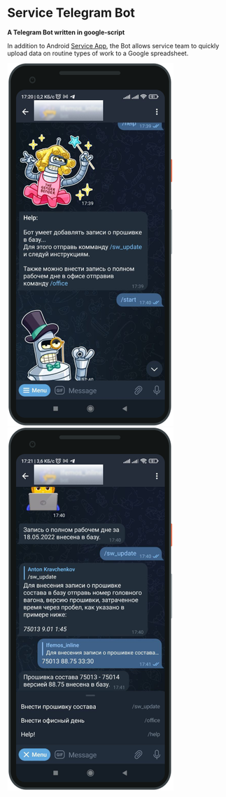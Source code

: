 # Service Telegram Bot

**A Telegram Bot written in google-script**

In addition to Android [Service App](https://github.com/kravchenkovmiit/Service-app), the Bot allows service team to quickly upload data on routine types of work to a Google spreadsheet.

![Bot_screen_1](https://github.com/kravchenkovmiit/Service-telegram-bot/blob/main/assets/tmb_1.png) ![Bot_screen_2](https://github.com/kravchenkovmiit/Service-telegram-bot/blob/main/assets/tmb_2.png)
